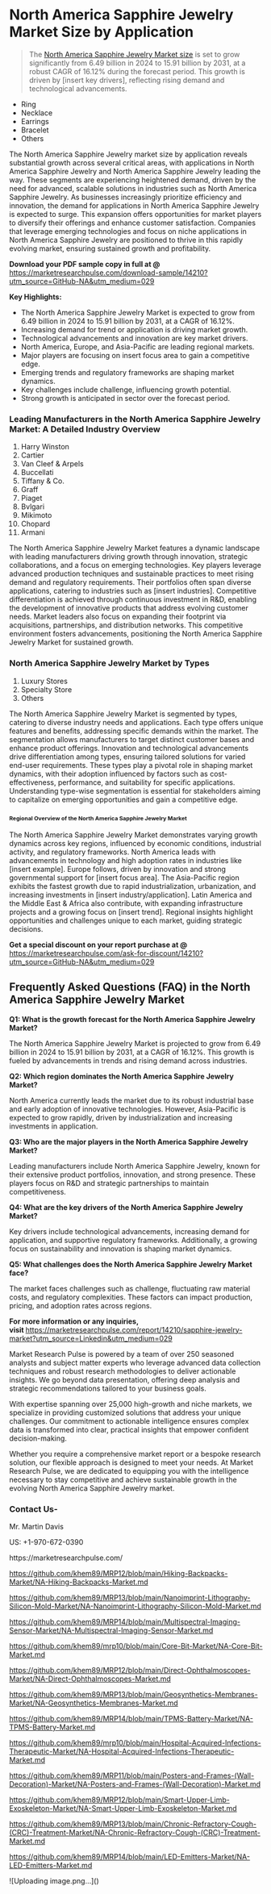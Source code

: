 <h1>North America Sapphire Jewelry Market&nbsp;Size by Application</h1><blockquote><p>The <a href="https://marketresearchpulse.com/download-sample/14210?utm_source=GitHub-NA&amp;utm_medium=029">North America Sapphire Jewelry Market size</a> is set to grow significantly from 6.49 billion in 2024 to 15.91 billion by 2031, at a robust CAGR of 16.12% during the forecast period. This growth is driven by [insert key drivers], reflecting rising demand and technological advancements.</p></blockquote><ul><li>Ring<li> Necklace<li> Earrings<li> Bracelet<li> Others</li></ul><p>The North America Sapphire Jewelry market size by application reveals substantial growth across several critical areas, with applications in North America Sapphire Jewelry and North America Sapphire Jewelry leading the way. These segments are experiencing heightened demand, driven by the need for advanced, scalable solutions in industries such as North America Sapphire Jewelry. As businesses increasingly prioritize efficiency and innovation, the demand for applications in North America Sapphire Jewelry is expected to surge. This expansion offers opportunities for market players to diversify their offerings and enhance customer satisfaction. Companies that leverage emerging technologies and focus on niche applications in North America Sapphire Jewelry are positioned to thrive in this rapidly evolving market, ensuring sustained growth and profitability.</p><p><strong>Download your PDF sample copy in full at @ </strong><a href="https://marketresearchpulse.com/download-sample/14210?utm_source=GitHub-NA&amp;utm_medium=029">https://marketresearchpulse.com/download-sample/14210?utm_source=GitHub-NA&amp;utm_medium=029</a></p><p><strong>Key Highlights: </strong></p><ul><li>The North America Sapphire Jewelry Market is expected to grow from 6.49 billion in 2024 to 15.91 billion by 2031, at a CAGR of 16.12%.</li><li>Increasing demand for trend or application is driving market growth.</li><li>Technological advancements and innovation are key market drivers.</li><li>North America, Europe, and Asia-Pacific are leading regional markets.</li><li>Major players are focusing on insert focus area to gain a competitive edge.</li><li>Emerging trends and regulatory frameworks are shaping market dynamics.</li><li>Key challenges include challenge, influencing growth potential.</li><li>Strong growth is anticipated in sector over the forecast period.</li></ul><h3>Leading Manufacturers in the North America Sapphire Jewelry Market: A Detailed Industry Overview</h3><ol><li>Harry Winston</li><li>Cartier</li><li>Van Cleef & Arpels</li><li>Buccellati</li><li>Tiffany & Co.</li><li>Graff</li><li>Piaget</li><li>Bvlgari</li><li>Mikimoto</li><li>Chopard</li><li>Armani</li></ol><div class="flex max-w-full flex-col flex-grow"><div class="min-h-8 text-message flex w-full flex-col items-end gap-2 whitespace-normal break-words [.text-message+&amp;]:mt-5" dir="auto" data-message-author-role="assistant" data-message-id="fd8432e4-4910-450d-b182-61b7bfb0a01f" data-message-model-slug="gpt-4o"><div class="flex w-full flex-col gap-1 empty:hidden first:pt-[3px]"><div class="markdown prose w-full break-words dark:prose-invert light"><p>The North America Sapphire Jewelry Market features a dynamic landscape with leading manufacturers driving growth through innovation, strategic collaborations, and a focus on emerging technologies. Key players leverage advanced production techniques and sustainable practices to meet rising demand and regulatory requirements. Their portfolios often span diverse applications, catering to industries such as [insert industries]. Competitive differentiation is achieved through continuous investment in R&amp;D, enabling the development of innovative products that address evolving customer needs. Market leaders also focus on expanding their footprint via acquisitions, partnerships, and distribution networks. This competitive environment fosters advancements, positioning the North America Sapphire Jewelry Market for sustained growth.</p></div></div></div></div><h3>North America Sapphire Jewelry Market by Types</h3><ol><li>Luxury Stores<li> Specialty Store<li> Others</li></ol><div class="flex max-w-full flex-col flex-grow"><div class="min-h-8 text-message flex w-full flex-col items-end gap-2 whitespace-normal break-words [.text-message+&amp;]:mt-5" dir="auto" data-message-author-role="assistant" data-message-id="084470be-0bb7-4664-bddf-5156b4f41249" data-message-model-slug="gpt-4o-mini"><div class="flex w-full flex-col gap-1 empty:hidden first:pt-[3px]"><div class="markdown prose w-full break-words dark:prose-invert light"><p>The North America Sapphire Jewelry Market is segmented by types, catering to diverse industry needs and applications. Each type offers unique features and benefits, addressing specific demands within the market. The segmentation allows manufacturers to target distinct customer bases and enhance product offerings. Innovation and technological advancements drive differentiation among types, ensuring tailored solutions for varied end-user requirements. These types play a pivotal role in shaping market dynamics, with their adoption influenced by factors such as cost-effectiveness, performance, and suitability for specific applications. Understanding type-wise segmentation is essential for stakeholders aiming to capitalize on emerging opportunities and gain a competitive edge.</p></div></div></div></div><h3><span style="font-size: 11px;">Regional Overview of the North America Sapphire Jewelry Market</span></h3><div class="flex max-w-full flex-col flex-grow"><div class="min-h-8 text-message flex w-full flex-col items-end gap-2 whitespace-normal break-words [.text-message+&amp;]:mt-5" dir="auto" data-message-author-role="assistant" data-message-id="e9038762-ce64-4e30-91c9-9bd413514231" data-message-model-slug="gpt-4o-mini"><div class="flex w-full flex-col gap-1 empty:hidden first:pt-[3px]"><div class="markdown prose w-full break-words dark:prose-invert light"><p>The North America Sapphire Jewelry Market demonstrates varying growth dynamics across key regions, influenced by economic conditions, industrial activity, and regulatory frameworks. North America leads with advancements in technology and high adoption rates in industries like [insert example]. Europe follows, driven by innovation and strong governmental support for [insert focus area]. The Asia-Pacific region exhibits the fastest growth due to rapid industrialization, urbanization, and increasing investments in [insert industry/application]. Latin America and the Middle East &amp; Africa also contribute, with expanding infrastructure projects and a growing focus on [insert trend]. Regional insights highlight opportunities and challenges unique to each market, guiding strategic decisions.</p></div></div></div></div><p><strong>Get a special discount on your report purchase at @ </strong><a href="https://marketresearchpulse.com/ask-for-discount/14210?utm_source=GitHub-NA&amp;utm_medium=029">https://marketresearchpulse.com/ask-for-discount/14210?utm_source=GitHub-NA&amp;utm_medium=029</a></p><h2>Frequently Asked Questions (FAQ) in the North America Sapphire Jewelry Market</h2><p><strong>Q1: What is the growth forecast for the North America Sapphire Jewelry Market?</strong></p><p>The North America Sapphire Jewelry Market is projected to grow from 6.49 billion in 2024 to 15.91 billion by 2031, at a CAGR of 16.12%. This growth is fueled by advancements in trends and rising demand across industries.</p><p><strong>Q2: Which region dominates the North America Sapphire Jewelry Market?</strong></p><p>North America currently leads the market due to its robust industrial base and early adoption of innovative technologies. However, Asia-Pacific is expected to grow rapidly, driven by industrialization and increasing investments in application.</p><p><strong>Q3: Who are the major players in the North America Sapphire Jewelry Market?</strong></p><p>Leading manufacturers include North America Sapphire Jewelry, known for their extensive product portfolios, innovation, and strong presence. These players focus on R&amp;D and strategic partnerships to maintain competitiveness.</p><p><strong>Q4: What are the key drivers of the North America Sapphire Jewelry Market?</strong></p><p>Key drivers include technological advancements, increasing demand for application, and supportive regulatory frameworks. Additionally, a growing focus on sustainability and innovation is shaping market dynamics.</p><p><strong>Q5: What challenges does the North America Sapphire Jewelry Market face?</strong></p><p>The market faces challenges such as challenge, fluctuating raw material costs, and regulatory complexities. These factors can impact production, pricing, and adoption rates across regions.</p><p><strong>For more information or any inquiries, visit&nbsp;</strong><a href="https://marketresearchpulse.com/report/14210/sapphire-jewelry-market?utm_source=Linkedin&utm_medium=029">https://marketresearchpulse.com/report/14210/sapphire-jewelry-market?utm_source=Linkedin&utm_medium=029</a></p><p>Market Research Pulse is powered by a team of over 250 seasoned analysts and subject matter experts who leverage advanced data collection techniques and robust research methodologies to deliver actionable insights. We go beyond data presentation, offering deep analysis and strategic recommendations tailored to your business goals.</p><p>With expertise spanning over 25,000 high-growth and niche markets, we specialize in providing customized solutions that address your unique challenges. Our commitment to actionable intelligence ensures complex data is transformed into clear, practical insights that empower confident decision-making.</p><p>Whether you require a comprehensive market report or a bespoke research solution, our flexible approach is designed to meet your needs. At Market Research Pulse, we are dedicated to equipping you with the intelligence necessary to stay competitive and achieve sustainable growth in the evolving North America Sapphire Jewelry market.</p><h3><strong>Contact Us-</strong></h3><p>Mr. Martin Davis</p><p>US: +1-970-672-0390</p><p>https://marketresearchpulse.com/</p><p><a href="https://github.com/khem89/MRP12/blob/main/Hiking-Backpacks-Market/NA-Hiking-Backpacks-Market.md">https://github.com/khem89/MRP12/blob/main/Hiking-Backpacks-Market/NA-Hiking-Backpacks-Market.md</a></p><p><a href="https://github.com/khem89/MRP13/blob/main/Nanoimprint-Lithography-Silicon-Mold-Market/NA-Nanoimprint-Lithography-Silicon-Mold-Market.md">https://github.com/khem89/MRP13/blob/main/Nanoimprint-Lithography-Silicon-Mold-Market/NA-Nanoimprint-Lithography-Silicon-Mold-Market.md</a></p><p><a href="https://github.com/khem89/MRP14/blob/main/Multispectral-Imaging-Sensor-Market/NA-Multispectral-Imaging-Sensor-Market.md">https://github.com/khem89/MRP14/blob/main/Multispectral-Imaging-Sensor-Market/NA-Multispectral-Imaging-Sensor-Market.md</a></p><p><a href="https://github.com/khem89/mrp10/blob/main/Core-Bit-Market/NA-Core-Bit-Market.md">https://github.com/khem89/mrp10/blob/main/Core-Bit-Market/NA-Core-Bit-Market.md</a></p><p><a href="https://github.com/khem89/MRP12/blob/main/Direct-Ophthalmoscopes-Market/NA-Direct-Ophthalmoscopes-Market.md">https://github.com/khem89/MRP12/blob/main/Direct-Ophthalmoscopes-Market/NA-Direct-Ophthalmoscopes-Market.md</a></p><p><a href="https://github.com/khem89/MRP13/blob/main/Geosynthetics-Membranes-Market/NA-Geosynthetics-Membranes-Market.md">https://github.com/khem89/MRP13/blob/main/Geosynthetics-Membranes-Market/NA-Geosynthetics-Membranes-Market.md</a></p><p><a href="https://github.com/khem89/MRP14/blob/main/TPMS-Battery-Market/NA-TPMS-Battery-Market.md">https://github.com/khem89/MRP14/blob/main/TPMS-Battery-Market/NA-TPMS-Battery-Market.md</a></p><p><a href="https://github.com/khem89/mrp10/blob/main/Hospital-Acquired-Infections-Therapeutic-Market/NA-Hospital-Acquired-Infections-Therapeutic-Market.md">https://github.com/khem89/mrp10/blob/main/Hospital-Acquired-Infections-Therapeutic-Market/NA-Hospital-Acquired-Infections-Therapeutic-Market.md</a></p><p><a href="https://github.com/khem89/MRP11/blob/main/Posters-and-Frames-(Wall-Decoration)-Market/NA-Posters-and-Frames-(Wall-Decoration)-Market.md">https://github.com/khem89/MRP11/blob/main/Posters-and-Frames-(Wall-Decoration)-Market/NA-Posters-and-Frames-(Wall-Decoration)-Market.md</a></p><p><a href="https://github.com/khem89/MRP12/blob/main/Smart-Upper-Limb-Exoskeleton-Market/NA-Smart-Upper-Limb-Exoskeleton-Market.md">https://github.com/khem89/MRP12/blob/main/Smart-Upper-Limb-Exoskeleton-Market/NA-Smart-Upper-Limb-Exoskeleton-Market.md</a></p><p><a href="https://github.com/khem89/MRP13/blob/main/Chronic-Refractory-Cough-(CRC)-Treatment-Market/NA-Chronic-Refractory-Cough-(CRC)-Treatment-Market.md">https://github.com/khem89/MRP13/blob/main/Chronic-Refractory-Cough-(CRC)-Treatment-Market/NA-Chronic-Refractory-Cough-(CRC)-Treatment-Market.md</a></p><p><a href="https://github.com/khem89/MRP14/blob/main/LED-Emitters-Market/NA-LED-Emitters-Market.md">https://github.com/khem89/MRP14/blob/main/LED-Emitters-Market/NA-LED-Emitters-Market.md</a></p>
![Uploading image.png…]()
